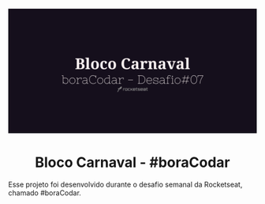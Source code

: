![bannerCarnaval](07\assets\capa.png)


<h1 align='center'>Bloco Carnaval - #boraCodar</h1>
<p> Esse projeto foi desenvolvido durante o desafio semanal da Rocketseat, chamado #boraCodar.
